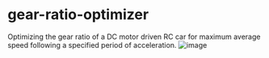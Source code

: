 # gear-ratio-optimizer
Optimizing the gear ratio of a DC motor driven RC car for maximum average speed following a specified period of acceleration.
![image](https://user-images.githubusercontent.com/78295485/189555998-c7029f92-719f-4c37-b0bf-bcf8637c5ac9.png)

